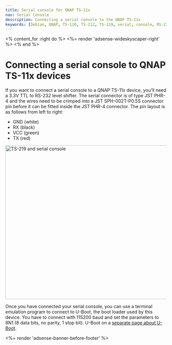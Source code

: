 ```yaml
---
title: Serial console for QNAP TS-11x
nav: Serial Console
description: Connecting a serial console to the QNAP TS-11x
keywords: [Debian, QNAP, TS-110, TS-112, TS-119, serial, console, RS-232, hack]
---
```


<% content_for :right do %>
<%= render 'adsense-wideskyscaper-right' %>
<% end %>

<h1>Connecting a serial console to QNAP TS-11x devices</h1>

If you want to connect a serial console to a QNAP TS-11x device, you'll
need a 3.3V TTL to RS-232 level shifter.  The serial connector is of type
JST PHR-4 and the wires need to be crimped into a JST SPH-002T-P0.5S
connector pin before it can be fitted inside the JST PHR-4 connector.  The
pin layout is as follows from left to right:

<ul>
<li>GND (white)</li>
<li>RX (black)</li>
<li>VCC (green)</li>
<li>TX (red)</li>
</ul>

<img src = "../images/img_0004s.jpg" class="border" alt = "TS-219 and serial console" width="640" height="480" />

Once you have connected your serial console, you can use a terminal
emulation program to connect to U-Boot, the boot loader used by this
device.  You have to connect with 115200 baud and set the parameters to 8N1
(8 data bits, no parity, 1 stop bit).  U-Boot on a <a href =
"../uboot">separate page about U-Boot</a>.

<div class="bbf">
<%= render 'adsense-banner-before-footer' %>
</div>


